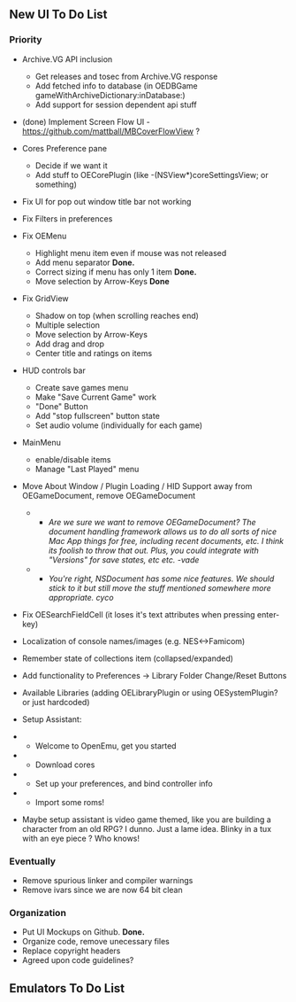 ## New UI To Do List

### Priority
* Archive.VG API inclusion
    * Get releases and tosec from Archive.VG response
    * Add fetched info to database (in OEDBGame gameWithArchiveDictionary:inDatabase:)
    * Add support for session dependent api stuff
* (done) Implement Screen Flow UI - https://github.com/mattball/MBCoverFlowView ? 
* Cores Preference pane
    * Decide if we want it
    * Add stuff to OECorePlugin (like -(NSView*)coreSettingsView; or something)
* Fix UI for pop out window title bar not working
* Fix Filters in preferences
* Fix OEMenu
    * Highlight menu item even if mouse was not released
    * Add menu separator        **Done.**
    * Correct sizing if menu has only 1 item        **Done.**
    * Move selection by Arrow-Keys **Done**
* Fix GridView
    * Shadow on top (when scrolling reaches end)
    * Multiple selection
    * Move selection by Arrow-Keys
    * Add drag and drop
    * Center title and ratings on items
* HUD controls bar
    * Create save games menu
    * Make "Save Current Game" work 
    * "Done" Button
    * Add "stop fullscreen" button state
    * Set audio volume (individually for each game)
* MainMenu
    * enable/disable items
    * Manage "Last Played" menu
* Move About Window / Plugin Loading / HID Support away from OEGameDocument, remove OEGameDocument

    * * _Are we sure we want to remove OEGameDocument? The document handling framework allows us to do all sorts of nice Mac App things for free, including recent documents, etc. I think its foolish to throw that out. Plus, you could integrate with "Versions" for save states, etc etc. -vade_
    * * _You're right, NSDocument has some nice features. We should stick to it but still move the stuff mentioned somewhere more appropriate. cyco_

* Fix OESearchFieldCell (it loses it's text attributes when pressing enter-key)
* Localization of console names/images (e.g. NES<->Famicom)
* Remember state of collections item (collapsed/expanded)
* Add functionality to Preferences -> Library Folder Change/Reset Buttons
* Available Libraries (adding OELibraryPlugin or using OESystemPlugin? or just hardcoded)

* Setup Assistant: 
* * Welcome to OpenEmu, get you started
* * Download cores
* * Set up your preferences, and bind controller info
* * Import some roms!

* Maybe setup assistant is video game themed, like you are building a character from an old RPG? I dunno. Just a lame idea. Blinky in a tux with an eye piece ? Who knows!

### Eventually
* Remove spurious linker and compiler warnings
* Remove ivars since we are now 64 bit clean

### Organization
* Put UI Mockups on Github.        **Done.**
* Organize code, remove unecessary files
* Replace copyright headers
* Agreed upon code guidelines?

## Emulators To Do List